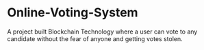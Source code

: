 # Online-Voting-System
A project built Blockchain Technology where a user can vote to any candidate without the fear of anyone and getting votes stolen.
